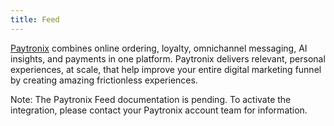 ```yaml
---
title: Feed
---
```

<a href=“https://paytronix.com/” target=“_blank”>Paytronix</a> combines online ordering, loyalty, omnichannel messaging, AI insights, and payments in one platform. Paytronix delivers relevant, personal experiences, at scale, that help improve your entire digital marketing funnel by creating amazing frictionless experiences.
<aside>Note: The Paytronix Feed documentation is pending. To activate the integration, please contact your Paytronix account team for information. </aside>
